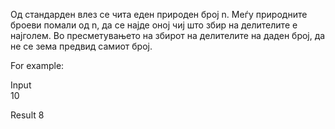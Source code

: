 Од стандарден влез се чита еден природен број n. Меѓу природните броеви помали од n, да се најде оној чиј што збир на делителите е најголем. Во пресметувањето на збирот на делителите на даден број, да не се зема предвид самиот број.

For example:

Input	
10

Result
8